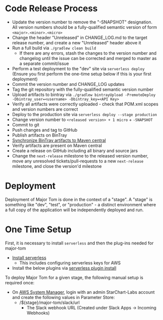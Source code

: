 # Code Release Process

* Update the version number to remove the "-SNAPSHOT" designation. All version numbers should be a fully-qualified semantic version of form `<major>.<minor>.<micro>`
* Change the header "Unreleased" in CHANGE_LOG.md to the target release number, and create a new "Unreleased" header above it
* Run a full build via `./gradlew clean build`
  * If there are any errors, stash the changes to the version number and changelog until the issue can be corrected and merged to master as a separate commit/issue
* Perform a test deployment to the "dev" site via `serverless deploy` (Ensure you first perform the one-time setup below if this is your first deployment)
* Commit the version number and CHANGE_LOG updates
* Tag the git repository with the fully-qualified semantic version number
* Upload artifacts to bintray via `./gradlew bintrayUpload -PremoteDeploy -Dbintray_user=<username> -Dbintray_key=<API Key>`
* Verify all artifacts were correctly uploaded - check that POM.xml scopes and version numbers are correct
* Deploy to the production site via `serverless deploy --stage production`
* Change version number to `<released version> + 1 micro` + `-SNAPSHOT`
* Commit to git
* Push changes and tag to GitHub
* Publish artifacts on BinTray
* [Synchronize BinTray artifacts to Maven central](https://bintray.com/docs/usermanual/uploads/uploads_syncingwiththirdpartyplatforms.html)
* Verify artifacts are present on Maven central
* Create a release on GitHub including all binary and source jars
* Change the `next-release` milestone to the released version number, move any unresolved tickets/pull-requests to a new `next-release` milestone, and close the version'd milestone

# Deployment

Deployment of Major Tom is done in the context of a "stage". A "stage" is something like "dev", "test", or "production" - a distinct environment where a full copy of the application will be independently deployed and run.

# One Time Setup

First, it is necessary to install `serverless` and then the plug-ins needed for major-tom

- [Install serverless](https://www.serverless.com/framework/docs/providers/aws/guide/installation/)
    - This includes configuring serverless keys for AWS
- Install the below plugins via [serverless plugin install](https://www.serverless.com/framework/docs/providers/aws/cli-reference/plugin-install/)

To deploy Major Tom for a given stage, the following manual setup is required once:

- On [AWS System Manager](https://console.aws.amazon.com/systems-manager), login with an admin StarChart-Labs account and create the following values in Parameter Store:
  - /${stage}/major-tom/slack/url
    - The Slack webhook URL (Created under Slack Apps -> Incoming Webhooks)
